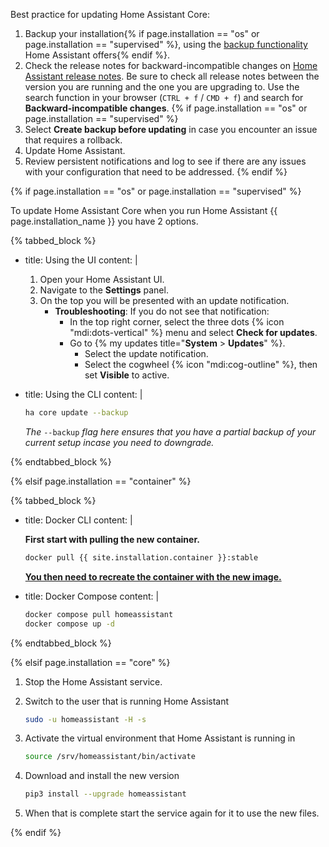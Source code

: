 Best practice for updating Home Assistant Core:

1. Backup your installation{% if page.installation == "os" or page.installation == "supervised" %}, using the [backup functionality](/common-tasks/general/#backups) Home Assistant offers{% endif %}.
2. Check the release notes for backward-incompatible changes on [Home Assistant release notes](/blog/categories/core/). Be sure to check all release notes between the version you are running and the one you are upgrading to. Use the search function in your browser (`CTRL + f` / `CMD + f`) and search for **Backward-incompatible changes**.
{% if page.installation == "os" or page.installation == "supervised" %}
3. Select **Create backup before updating** in case you encounter an issue that requires a rollback.
4. Update Home Assistant.
5. Review persistent notifications and log to see if there are any issues with your configuration that need to be addressed.
{% endif %}

{% if page.installation == "os" or page.installation == "supervised" %}

To update Home Assistant Core when you run Home Assistant {{ page.installation_name }} you have 2 options.

{% tabbed_block %}

- title: Using the UI
  content: |

    1. Open your Home Assistant UI.
    2. Navigate to the **Settings** panel.
    3. On the top you will be presented with an update notification.
       - **Troubleshooting**: If you do not see that notification:
         - In the top right corner, select the three dots {% icon "mdi:dots-vertical" %} menu and select **Check for updates**.
         - Go to {% my updates title="**System** > **Updates**" %}.
           - Select the update notification.
           - Select the cogwheel {% icon "mdi:cog-outline" %}, then set **Visible** to active.

- title: Using the CLI
  content: |

    ```bash
    ha core update --backup
    ```

    _The_ `--backup` _flag here ensures that you have a partial backup of your current setup incase you need to downgrade._

{% endtabbed_block %}

{% elsif page.installation == "container" %}

{% tabbed_block %}

- title: Docker CLI
  content: |

    **First start with pulling the new container.**

    ```bash
    docker pull {{ site.installation.container }}:stable
    ```

    **[You then need to recreate the container with the new image.](/installation/linux#install-home-assistant-container)**

- title: Docker Compose
  content: |

    ```bash
    docker compose pull homeassistant
    docker compose up -d
    ```

{% endtabbed_block %}

{% elsif page.installation == "core" %}

1. Stop the Home Assistant service.

2. Switch to the user that is running Home Assistant

    ```bash
    sudo -u homeassistant -H -s
    ```

3. Activate the virtual environment that Home Assistant is running in

    ```bash
    source /srv/homeassistant/bin/activate
    ```

4. Download and install the new version

    ```bash
    pip3 install --upgrade homeassistant
    ```

5. When that is complete start the service again for it to use the new files.

{% endif %}
